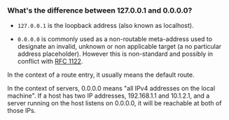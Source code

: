 ### What's the difference between 127.0.0.1 and 0.0.0.0?

- `127.0.0.1` is the loopback address (also known as localhost).
    
- `0.0.0.0` is commonly used as a non-routable meta-address used to designate an invalid, unknown or non applicable target (a no particular address placeholder). However this is non-standard and possibly in conflict with [RFC 1122](https://rfc-editor.org/rfc/rfc1122#page-30).
    

In the context of a route entry, it usually means the default route.

In the context of servers, 0.0.0.0 means "all IPv4 addresses on the local machine". If a host has two IP addresses, 192.168.1.1 and 10.1.2.1, and a server running on the host listens on 0.0.0.0, it will be reachable at both of those IPs.